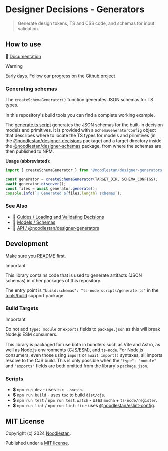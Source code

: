 # Designer Decisions - Generators

> Generate design tokens, TS and CSS code, and schemas for input validation.

## How to use

📖 [Documentation](https://designer-decisions.noodlestan.org/)

> [!WARNING]
> Early days. Follow our progress on the [Github project](https://github.com/orgs/noodlestan/projects/3)

### Generating schemas

The `createSchemaGenerator()` function generates JSON schemas for TS types.

In this repository's build tools you can find a complete working example.

The [generate.ts script](https://github.com/noodlestan/designer/blob/main/tools/build/scripts/generate.ts) generates the JSON schemas for the built-in decision models and primitives. It is provided with a `SchemaGeneratorConfig` object that describes where to locate the TS types for models and primitives (in the [@noodlestan/designer-decisions](https://github.com/noodlestan/designer/blob/main/packages/libs/designer-decisions/src/constants/schemas.ts) package) and a target directory inside the [@noodlestan/designer-schemas](https://github.com/noodlestan/designer/tree/main/packages/libs/designer-schemas) package, from where the schemas are then published to NPM.

**Usage (abbreviated):**

```ts
import { createSchemaGenerator } from '@noodlestan/designer-generators';

const generator = createSchemaGenerator(TARGET_DIR, SCHEMA_CONFIGS);
await generator.discover();
const files = await generator.generate();
console.info(`🐘 Generated ${files.length} schemas`);
```

### See Also

- 📖 [Guides / Loading and Validating Decisions](https://designer-decisions.noodlestan.org/guides/loading-and-validating-design-decisions/)
- 📖 [Models / Schemas](https://designer-decisions.noodlestan.org/models/schemas)
- 📖 [API / @noodlestan/designer-generators](https://designer-decisions.noodlestan.org/api/designer-generators)

## Development

Make sure you [README](https://github.com/noodlestan/designer/blob/main/README.md) first.

> [!IMPORTANT]
> This library contains code that is used to generate artifacts (JSON schemas) in other packages of this repository.

The entry point is `"build:schemas": "ts-node scripts/generate.ts"` in the [tools/build](https://github.com/noodlestan/designer/tree/main/tools/build) support package.

### Build Targets

> [!IMPORTANT]
> Do not add `type: module` or `exports` fields to `package.json` as this will break Node.js ESM consumers.

This library is packaged for use both in bundlers such as Vite and Astro, as well as Node.js environments (CJS/ESM), and `ts-node`. For Node.js consumers, even those using `import` or `await import()` syntaxes, all imports resolve to the CJS build. This is only possible when the `"type": "module"` and `"exports"` fields are both omitted from the library's `package.json`.

### Scripts

- **$** `npm run dev` - uses `tsc --watch`.
- **$** `npm run build` - uses `tsc` to build `dist/cjs`.
- **$** `npm run test` / `npm run test:watch` - uses `mocha` + `ts-node/register`.
- **$** `npm run lint` / `npm run lint:fix` - uses [@noodlestan/eslint-config](https://www.npmjs.com/package/@noodlestan/eslint-config).

## MIT License

Copyright (c) 2024 [Noodlestan](https://noodlestan.org/).

Published under a [MIT license](https://noodlestan.mit-license.org/).
